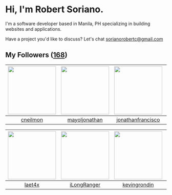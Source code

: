 # Hi, I'm Robert Soriano.
I'm a software developer based in Manila, PH specializing in building websites and applications.

Have a project you'd like to discuss?
Let's chat <a href="mailto:=sorianorobertc@gmail.com?Subject=Hello" target="_top">sorianorobertc@gmail.com</a>

## My Followers ([168](https://github.com/sorxrob?tab=followers))

| <img src="https://avatars0.githubusercontent.com/u/2407368?v=4" width="150" height="150" /> | <img src="https://avatars2.githubusercontent.com/u/23137338?v=4" width="150" height="150" /> | <img src="https://avatars1.githubusercontent.com/u/18112491?v=4" width="150" height="150" /> | <img src="https://avatars1.githubusercontent.com/u/19348533?v=4" width="150" height="150" /> |
| :-----------------------------------------------------------------------------------------: | :------------------------------------------------------------------------------------------: | :------------------------------------------------------------------------------------------: | :------------------------------------------------------------------------------------------: |
|                           [cneilmon](https://github.com/cneilmon)                           |                       [mayoljonathan](https://github.com/mayoljonathan)                      |                   [jonathanfrancisco](https://github.com/jonathanfrancisco)                  |                              [patevs](https://github.com/patevs)                             |

| <img src="https://avatars3.githubusercontent.com/u/25143156?v=4" width="150" height="150" /> | <img src="https://avatars1.githubusercontent.com/u/26958063?v=4" width="150" height="150" /> | <img src="https://avatars3.githubusercontent.com/u/6604220?v=4" width="150" height="150" /> | <img src="https://avatars1.githubusercontent.com/u/12538243?v=4" width="150" height="150" /> |
| :------------------------------------------------------------------------------------------: | :------------------------------------------------------------------------------------------: | :-----------------------------------------------------------------------------------------: | :------------------------------------------------------------------------------------------: |
|                              [laet4x](https://github.com/laet4x)                             |                         [iLongRanger](https://github.com/iLongRanger)                        |                       [kevingrondin](https://github.com/kevingrondin)                       |                            [giggslam](https://github.com/giggslam)                           |